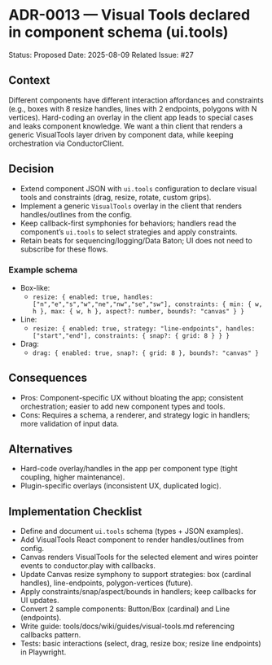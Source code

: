 # ADR-0013 — Visual Tools declared in component schema (ui.tools)

Status: Proposed
Date: 2025-08-09
Related Issue: #27

## Context

Different components have different interaction affordances and constraints (e.g., boxes with 8 resize handles, lines with 2 endpoints, polygons with N vertices). Hard-coding an overlay in the client app leads to special cases and leaks component knowledge. We want a thin client that renders a generic VisualTools layer driven by component data, while keeping orchestration via ConductorClient.

## Decision

- Extend component JSON with `ui.tools` configuration to declare visual tools and constraints (drag, resize, rotate, custom grips).
- Implement a generic `VisualTools` overlay in the client that renders handles/outlines from the config.
- Keep callback-first symphonies for behaviors; handlers read the component’s `ui.tools` to select strategies and apply constraints.
- Retain beats for sequencing/logging/Data Baton; UI does not need to subscribe for these flows.

### Example schema

- Box-like:
  - `resize: { enabled: true, handles: ["n","e","s","w","ne","nw","se","sw"], constraints: { min: { w, h }, max: { w, h }, aspect?: number, bounds?: "canvas" } }`
- Line:
  - `resize: { enabled: true, strategy: "line-endpoints", handles: ["start","end"], constraints: { snap?: { grid: 8 } } }`
- Drag:
  - `drag: { enabled: true, snap?: { grid: 8 }, bounds?: "canvas" }`

## Consequences

- Pros: Component-specific UX without bloating the app; consistent orchestration; easier to add new component types and tools.
- Cons: Requires a schema, a renderer, and strategy logic in handlers; more validation of input data.

## Alternatives

- Hard-code overlay/handles in the app per component type (tight coupling, higher maintenance).
- Plugin-specific overlays (inconsistent UX, duplicated logic).

## Implementation Checklist

- Define and document `ui.tools` schema (types + JSON examples).
- Add VisualTools React component to render handles/outlines from config.
- Canvas renders VisualTools for the selected element and wires pointer events to conductor.play with callbacks.
- Update Canvas resize symphony to support strategies: box (cardinal handles), line-endpoints, polygon-vertices (future).
- Apply constraints/snap/aspect/bounds in handlers; keep callbacks for UI updates.
- Convert 2 sample components: Button/Box (cardinal) and Line (endpoints).
- Write guide: tools/docs/wiki/guides/visual-tools.md referencing callbacks pattern.
- Tests: basic interactions (select, drag, resize box; resize line endpoints) in Playwright.
